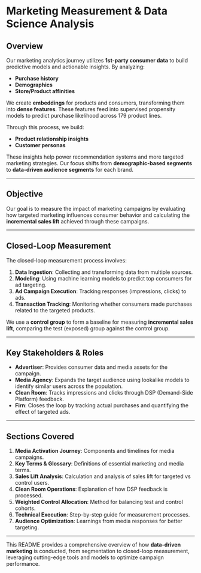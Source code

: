 

# Marketing Measurement & Data Science Analysis

## Overview
Our marketing analytics journey utilizes **1st-party consumer data** to build predictive models and actionable insights. By analyzing:
- **Purchase history**
- **Demographics**
- **Store/Product affinities**

We create **embeddings** for products and consumers, transforming them into **dense features**. These features feed into supervised propensity models to predict purchase likelihood across 179 product lines.

Through this process, we build:
- **Product relationship insights**
- **Customer personas**

These insights help power recommendation systems and more targeted marketing strategies. Our focus shifts from **demographic-based segments** to **data-driven audience segments** for each brand.

---

## Objective
Our goal is to measure the impact of marketing campaigns by evaluating how targeted marketing influences consumer behavior and calculating the **incremental sales lift** achieved through these campaigns.

---

## Closed-Loop Measurement
The closed-loop measurement process involves:

1. **Data Ingestion**: Collecting and transforming data from multiple sources.
2. **Modeling**: Using machine learning models to predict top consumers for ad targeting.
3. **Ad Campaign Execution**: Tracking responses (impressions, clicks) to ads.
4. **Transaction Tracking**: Monitoring whether consumers made purchases related to the targeted products.

We use a **control group** to form a baseline for measuring **incremental sales lift**, comparing the test (exposed) group against the control group.

---

## Key Stakeholders & Roles

- **Advertiser**: Provides consumer data and media assets for the campaign.
- **Media Agency**: Expands the target audience using lookalike models to identify similar users across the population.
- **Clean Room**: Tracks impressions and clicks through DSP (Demand-Side Platform) feedback.
- **Firn**: Closes the loop by tracking actual purchases and quantifying the effect of targeted ads.

---

## Sections Covered

1. **Media Activation Journey**: Components and timelines for media campaigns.
2. **Key Terms & Glossary**: Definitions of essential marketing and media terms.
3. **Sales Lift Analysis**: Calculation and analysis of sales lift for targeted vs control users.
4. **Clean Room Operations**: Explanation of how DSP feedback is processed.
5. **Weighted Control Allocation**: Method for balancing test and control cohorts.
6. **Technical Execution**: Step-by-step guide for measurement processes.
7. **Audience Optimization**: Learnings from media responses for better targeting.

---

This README provides a comprehensive overview of how **data-driven marketing** is conducted, from segmentation to closed-loop measurement, leveraging cutting-edge tools and models to optimize campaign performance.

